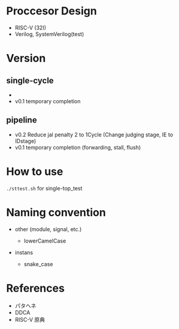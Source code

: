 # Proccesor Design
- RISC-V (32I)
- Verilog, SystemVerilog(test)

# Version
## single-cycle
-
- v0.1  temporary completion
## pipeline
- v0.2 Reduce jal penalty 2 to 1Cycle
      (Change judging stage, IE to IDstage)
- v0.1 temporary completion
      (forwarding, stall, flush)

# How to use
`./sttest.sh` for single-top_test

# Naming convention

- other (module, signal, etc.)
  - lowerCamelCase

- instans
  - snake_case

# References
- パタヘネ
- DDCA
- RISC-V 原典
